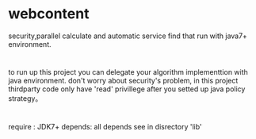 # webcontent
security,parallel calculate and automatic service find that run with java7+ environment.
#
to run up this project you can delegate your algorithm implementtion with java environment.
don't worry about security's problem, in this project thirdparty code only have 'read' privillege 
after you setted up java policy strategy。
#

require : JDK7+
depends: 
all depends see in disrectory 'lib'
